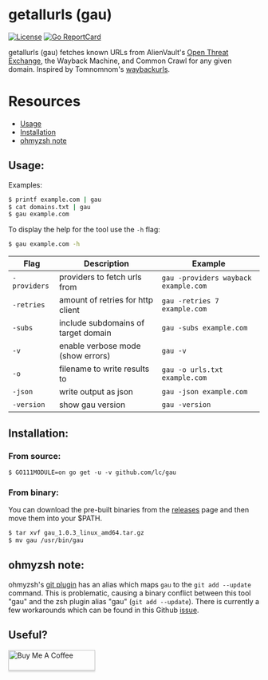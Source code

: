 # getallurls (gau)
[![License](https://img.shields.io/badge/license-MIT-_red.svg)](https://opensource.org/licenses/MIT)
[![Go ReportCard](https://goreportcard.com/badge/github.com/lc/gau)](https://goreportcard.com/report/github.com/lc/gau)

getallurls (gau) fetches known URLs from AlienVault's [Open Threat Exchange](https://otx.alienvault.com), the Wayback Machine, and Common Crawl for any given domain. Inspired by Tomnomnom's [waybackurls](https://github.com/tomnomnom/waybackurls).

# Resources
- [Usage](#usage)
- [Installation](#installation)
- [ohmyzsh note](#ohmyzsh-note)

## Usage:
Examples:

```bash
$ printf example.com | gau
$ cat domains.txt | gau
$ gau example.com
```

To display the help for the tool use the `-h` flag:

```bash
$ gau example.com -h
```

| Flag | Description | Example |
|------|-------------|---------|
| `-providers` | providers to fetch urls from | `gau -providers wayback example.com` |
| `-retries` | amount of retries for http client | `gau -retries 7 example.com` |
| `-subs` | include subdomains of target domain | `gau -subs example.com` |
| `-v` | enable verbose mode (show errors) | `gau -v` |
| `-o` | filename to write results to | `gau -o urls.txt example.com` | 
| `-json` | write output as json | `gau -json example.com` |
| `-version` | show gau version | `gau -version` |



## Installation:
### From source:
```
$ GO111MODULE=on go get -u -v github.com/lc/gau
```

### From binary:
You can download the pre-built binaries from the [releases](https://github.com/lc/gau/releases/) page and then move them into your $PATH.

```bash
$ tar xvf gau_1.0.3_linux_amd64.tar.gz
$ mv gau /usr/bin/gau
```

## ohmyzsh note:
ohmyzsh's [git plugin](https://github.com/ohmyzsh/ohmyzsh/tree/master/plugins/git) has an alias which maps `gau` to the `git add --update` command. This is problematic, causing a binary conflict between this tool "gau" and the zsh plugin alias "gau" (`git add --update`). There is currently a few workarounds which can be found in this Github [issue](https://github.com/lc/gau/issues/8). 


## Useful?

<a href="http://buymeacoff.ee/cdl" target="_blank"><img src="https://www.buymeacoffee.com/assets/img/custom_images/orange_img.png" alt="Buy Me A Coffee" style="height: 41px !important;width: 174px !important;box-shadow: 0px 3px 2px 0px rgba(190, 190, 190, 0.5) !important;-webkit-box-shadow: 0px 3px 2px 0px rgba(190, 190, 190, 0.5) !important;" ></a>
